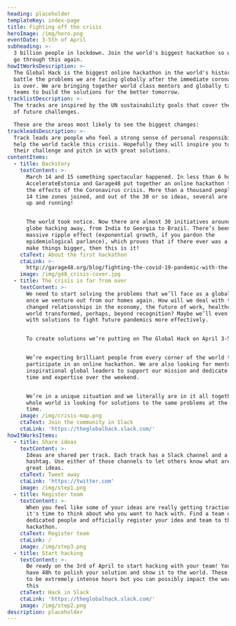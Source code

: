 ```yaml
---
heading: placeholder
templateKey: index-page
title: Fighting off the crisis
heroImage: /img/hero.png
eventDate: 3-5th of April
subheading: >-
  3 billion people in lockdown. Join the world's biggest hackathon so we never
  go through this again.
howItWorksDescription: >-
  The Global Hack is the biggest online hackathon in the world's history to
  battle the problems we are facing globally after the immediate corona crisis
  is over. We are bringing together world class mentors and globally talented
  teams to build the solutions for the better tomorrow.
tracklistDescription: >-
  The tracks are inspired by the UN sustainability goals that cover the majority
  of future challenges. 

  These are the areas most likely to see the biggest changes:
trackleadsDescription: >-
  Track leads are people who feel a strong sense of personal responsibility to
  help the world tackle this crisis. Hopefully they will inspire you to join
  their challenge and pitch in with great solutions.
contentItems:
  - title: Backstory
    textContent: >-
      March 14 and 15 something spectacular happened. In less than 6 hours
      AccelerateEstonia and Garage48 put together an online hackathon to tackle
      the effects of the Coronavirus crisis. More than a thousand people across
      14 time zones joined, and out of the 30 or so ideas, several are already
      up and running!


      The world took notice. Now there are almost 30 initiatives around the
      globe hacking away, from India to Georgia to Brazil. There’s been a
      massive ripple effect (exponential growth, if you pardon the
      epidemiological parlance), which proves that if there ever was a time to
      make things bigger, then this is it!
    ctaText: About the first hackathon
    ctaLink: >-
      http://garage48.org/blog/fighting-the-covid-19-pandemic-with-the-power-of-community
    image: /img/g48_crisis-cover.jpg
  - title: The crisis is far from over
    textContent: >-
      We need to start solving the problems that we’ll face as a global society,
      once we venture out from our homes again. How will we deal with the
      changed relationships in the economy, the future of work, healthcare and a
      world transformed, perhaps, beyond recognition? Maybe we’ll even come up
      with solutions to fight future pandemics more effectively.


      To create solutions we’re putting on The Global Hack on April 3-5. 


      We’re expecting brilliant people from every corner of the world to
      participate in an online hackathon. We are also looking for mentors and
      inspirational global leaders to support our mission and dedicate their
      time and expertise over the weekend. 


      We’re in a unique situation and we literally are in it all together: the
      whole world is looking for solutions to the same problems at the same
      time.
    image: /img/crisis-map.png
    ctaText: Join the community in Slack
    ctaLink: 'https://theglobalhack.slack.com/'
howItWorksItems:
  - title: Share ideas
    textContent: >-
      Ideas are shared per track. Each track has a Slack channel and a Twitter
      hashtag. Use either of those channels to let others know what are your
      great ideas.
    ctaText: Tweet away
    ctaLink: 'https://twitter.com'
    image: /img/step1.png
  - title: Register team
    textContent: >-
      When you feel like some of your ideas are really getting traction, then
      it's time to think about who you want to hack with. Find a team of 4-6
      dedicated people and officially register your idea and team to the
      hackathon.
    ctaText: Register team
    ctaLink: /
    image: /img/step3.png
  - title: Start hacking
    textContent: >-
      Be ready on the 3rd of April to start hacking with your team! You only
      have 48h to polish your solution and show it to the world. These are going
      to be extremely intense hours but you can possibly impact the world with
      this
    ctaText: Hack in Slack
    ctaLink: 'https://theglobalhack.slack.com/'
    image: /img/step2.png
description: placeholder
---
```


